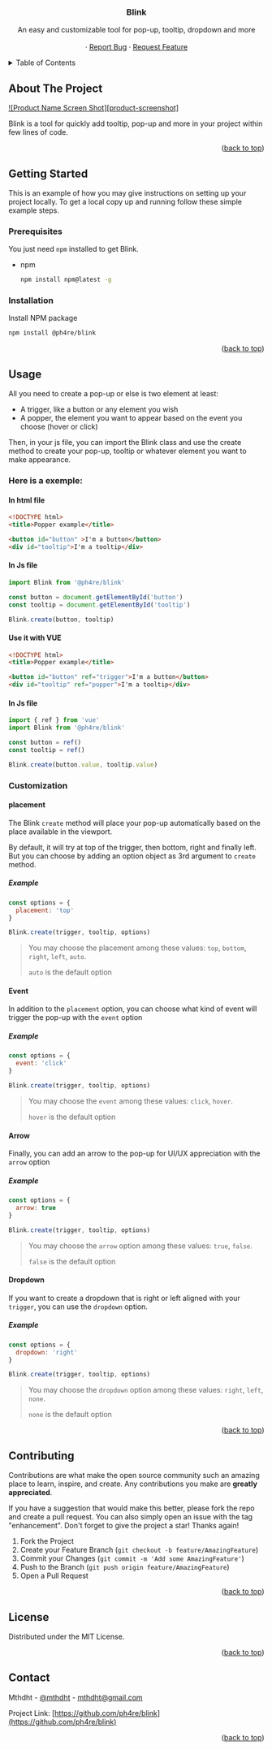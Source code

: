 <a name="readme-top"></a>

<!-- PROJECT LOGO
<br />
<div align="center">
  <a href="https://github.com/github_username/repo_name">
    <img src="images/logo.png" alt="Logo" width="80" height="80">
  </a>-->

<h3 align="center">Blink</h3>

  <p align="center">
    An easy and customizable tool for pop-up, tooltip, dropdown and more
    <br />
    <br />
    ·
    <a href="https://github.com/ph4re/blink/issues">Report Bug</a>
    ·
    <a href="https://github.com/ph4re/blink/issues">Request Feature</a>
  </p>
</div>

<!-- TABLE OF CONTENTS -->
<details>
  <summary>Table of Contents</summary>
  <ol>
    <li>
      <a href="#about-the-project">About The Project</a>
    </li>
    <li>
      <a href="#getting-started">Getting Started</a>
      <ul>
        <li><a href="#prerequisites">Prerequisites</a></li>
        <li><a href="#installation">Installation</a></li>
      </ul>
    </li>
    <li><a href="#usage">Usage</a></li>
    <li><a href="#contributing">Contributing</a></li>
    <li><a href="#license">License</a></li>
    <li><a href="#contact">Contact</a></li>
  </ol>
</details>

<!-- ABOUT THE PROJECT -->

## About The Project

[![Product Name Screen Shot][product-screenshot]](https://example.com)

Blink is a tool for quickly add tooltip, pop-up and more in your project within few lines of code.

<p align="right">(<a href="#readme-top">back to top</a>)</p>

<!-- GETTING STARTED -->

## Getting Started

This is an example of how you may give instructions on setting up your project locally.
To get a local copy up and running follow these simple example steps.

### Prerequisites

You just need `npm` installed to get Blink.

- npm
  ```sh
  npm install npm@latest -g
  ```

### Installation

Install NPM package

```sh
npm install @ph4re/blink
```

<p align="right">(<a href="#readme-top">back to top</a>)</p>

<!-- USAGE EXAMPLES -->

## Usage

All you need to create a pop-up or else is two element at least:

- A trigger, like a button or any element you wish
- A popper, the element you want to appear based on the event you choose (hover or click)

Then, in your js file, you can import the Blink class and use the create method to create your pop-up, tooltip or whatever element you want to make appearance.

### Here is a exemple:

#### In html file

```html
<!DOCTYPE html>
<title>Popper example</title>

<button id="button" >I'm a button</button>
<div id="tooltip">I'm a tooltip</div>
```

#### In Js file

```js
import Blink from '@ph4re/blink'

const button = document.getElementById('button')
const tooltip = document.getElementById('tooltip')

Blink.create(button, tooltip)

```

#### Use it with VUE

```html
<!DOCTYPE html>
<title>Popper example</title>

<button id="button" ref="trigger">I'm a button</button>
<div id="tooltip" ref="popper">I'm a tooltip</div>
```

#### In Js file

```js
import { ref } from 'vue'
import Blink from '@ph4re/blink'

const button = ref()
const tooltip = ref()

Blink.create(button.value, tooltip.value)

```

### Customization

#### placement

The Blink `create` method will place your pop-up automatically based on the place available in the viewport.

By default, it will try at top of the trigger, then bottom, right and finally left. But you can choose by adding an option object as 3rd argument to `create` method.

##### Example

```js
const options = {
  placement: 'top'
}

Blink.create(trigger, tooltip, options)
```

> You may choose the placement among these values: `top`, `bottom`, `right`, `left`, `auto`.
>
> `auto` is the default option

#### Event

In addition to the `placement` option, you can choose what kind of event will trigger the pop-up with the `event` option

##### Example

```js
const options = {
  event: 'click'
}

Blink.create(trigger, tooltip, options)
```

> You may choose the `event` among these values: `click`, `hover`.
>
> `hover` is the default option

#### Arrow

Finally, you can add an arrow to the pop-up for UI/UX appreciation with the `arrow` option

##### Example

```js
const options = {
  arrow: true
}

Blink.create(trigger, tooltip, options)
```

> You may choose the `arrow` option among these values: `true`, `false`.
>
> `false` is the default option

#### Dropdown

If you want to create a dropdown that is right or left aligned with your `trigger`, you can use the `dropdown` option.

##### Example

```js
const options = {
  dropdown: 'right'
}

Blink.create(trigger, tooltip, options)
```

> You may choose the `dropdown` option among these values: `right`, `left`, `none`.
>
> `none` is the default option

<!--_For more examples, please refer to the [Documentation](https://example.com)_-->

<p align="right">(<a href="#readme-top">back to top</a>)</p>

<!-- CONTRIBUTING -->

## Contributing

Contributions are what make the open source community such an amazing place to learn, inspire, and create. Any contributions you make are **greatly appreciated**.

If you have a suggestion that would make this better, please fork the repo and create a pull request. You can also simply open an issue with the tag "enhancement".
Don't forget to give the project a star! Thanks again!

1. Fork the Project
2. Create your Feature Branch (`git checkout -b feature/AmazingFeature`)
3. Commit your Changes (`git commit -m 'Add some AmazingFeature'`)
4. Push to the Branch (`git push origin feature/AmazingFeature`)
5. Open a Pull Request

<p align="right">(<a href="#readme-top">back to top</a>)</p>

<!-- LICENSE -->

## License

Distributed under the MIT License.

<p align="right">(<a href="#readme-top">back to top</a>)</p>

<!-- CONTACT -->

## Contact

Mthdht - [@mthdht](https://twitter.com/mthdht) - mthdht@gmail.com

Project Link: [https://github.com/ph4re/blink](https://github.com/ph4re/blink)

<p align="right">(<a href="#readme-top">back to top</a>)</p>

<!-- MARKDOWN LINKS & IMAGES -->
<!-- https://www.markdownguide.org/basic-syntax/#reference-style-links -->

[issues-url]: https://github.com/github_username/repo_name/issues
[license-shield]: https://img.shields.io/github/license/github_username/repo_name.svg?style=for-the-badge
[license-url]: https://github.com/github_username/repo_name/blob/master/LICENSE.txt
